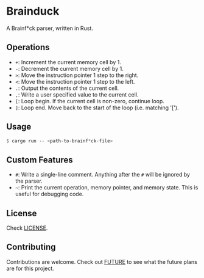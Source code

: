 # Brainduck

A Brainf*ck parser, written in Rust.

## Operations

- `+`: Increment the current memory cell by 1.
- `-`: Decrement the current memory cell by 1.
- `>`: Move the instruction pointer 1 step to the right.
- `<`: Move the instruction pointer 1 step to the left.
- `.`: Output the contents of the current cell.
- `,`: Write a user specified value to the current cell.
- `[`: Loop begin. If the current cell is non-zero, continue loop.
- `]`: Loop end. Move back to the start of the loop (i.e. matching '[').

## Usage

```rust
$ cargo run -- <path-to-brainf*ck-file>
```

## Custom Features

- `#`: Write a single-line comment. Anything after the `#` will be ignored by the parser.
- `~`: Print the current operation, memory pointer, and memory state. This is useful for debugging code.

## License

Check [LICENSE](LICENSE).

## Contributing

Contributions are welcome. Check out [FUTURE](FUTURE.md) to see what the future plans are for this project.
